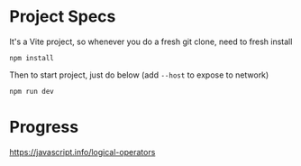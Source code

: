 # Project Specs
It's a Vite project, so whenever you do a fresh git clone, need to fresh install

`npm install`

Then to start project, just do below (add `--host` to expose to network)

`npm run dev`

# Progress
https://javascript.info/logical-operators
